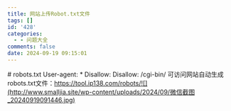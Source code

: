 ```yaml
---
title: 网站上传Robot.txt文件
tags: []
id: '428'
categories:
  - - 问题大全
comments: false
date: 2024-09-19 09:15:01
---
```


\# robots.txt User-agent: \* Disallow: Disallow: /cgi-bin/ 可访问网站自动生成robots.txt文件：https://tool.ip138.com/robots/![](http://www.smalljia.site/wp-content/uploads/2024/09/微信截图_20240919091446.jpg)
